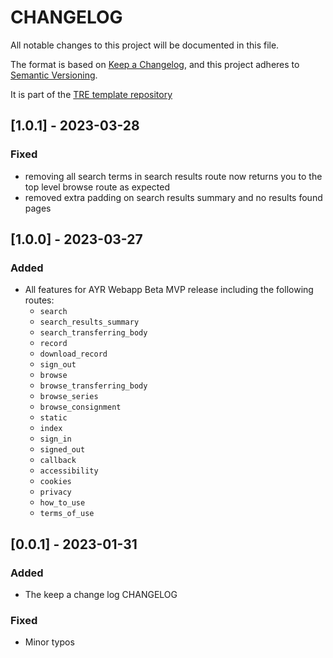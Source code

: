 # CHANGELOG

All notable changes to this project will be documented in this file.

The format is based on [Keep a Changelog](https://keepachangelog.com/en/1.0.0/),
and this project adheres to [Semantic Versioning](https://semver.org/spec/v2.0.0.html).

It is part of the [TRE template repository](https://github.com/nationalarchives/da-tre-template)

## [1.0.1] - 2023-03-28

### Fixed

- removing all search terms in search results route now returns you to the top level browse route as expected
- removed extra padding on search results summary and no results found pages

## [1.0.0] - 2023-03-27

### Added

- All features for AYR Webapp Beta MVP release including the following routes:
  - `search`
  - `search_results_summary`
  - `search_transferring_body`
  - `record`
  - `download_record`
  - `sign_out`
  - `browse`
  - `browse_transferring_body`
  - `browse_series`
  - `browse_consignment`
  - `static`
  - `index`
  - `sign_in`
  - `signed_out`
  - `callback`
  - `accessibility`
  - `cookies`
  - `privacy`
  - `how_to_use`
  - `terms_of_use`

## [0.0.1] - 2023-01-31

### Added

- The keep a change log CHANGELOG

### Fixed

- Minor typos
